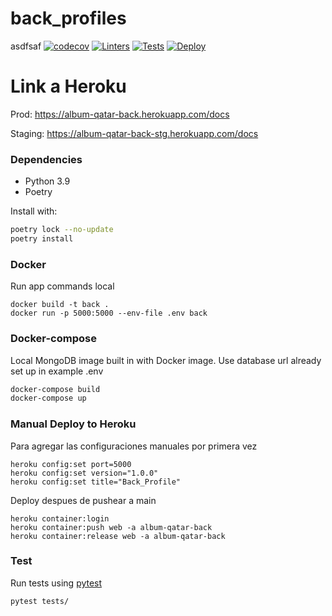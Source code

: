 # back_profiles
asdfsaf
[![codecov](https://codecov.io/gh/tdp-II-grupo-5-2022-2c/back/branch/main/graph/badge.svg?token=60XKM2X9OI)](https://codecov.io/gh/tdp-II-grupo-5-2022-2c/back)
[![Linters](https://github.com/tdp-II-grupo-5-2022-2c/back/actions/workflows/linter.yaml/badge.svg)](https://github.com/tdp-II-grupo-5-2022-2c/back/actions/workflows/linter.yaml)
[![Tests](https://github.com/tdp-II-grupo-5-2022-2c/back/actions/workflows/test.yaml/badge.svg)](https://github.com/tdp-II-grupo-5-2022-2c/back/actions/workflows/test.yaml)
[![Deploy](https://github.com/tdp-II-grupo-5-2022-2c/back/actions/workflows/deploy.yaml/badge.svg)](https://github.com/tdp-II-grupo-5-2022-2c/back/actions/workflows/deploy.yaml)


# Link a Heroku

Prod: https://album-qatar-back.herokuapp.com/docs

Staging: https://album-qatar-back-stg.herokuapp.com/docs

### Dependencies

- Python 3.9
- Poetry

Install with:
```bash
poetry lock --no-update
poetry install
```

### Docker

Run app commands local
```
docker build -t back .
docker run -p 5000:5000 --env-file .env back
```

### Docker-compose

Local MongoDB image built in with Docker image. Use database url already set up in example .env

```bash
docker-compose build
docker-compose up
```

### Manual Deploy to Heroku

Para agregar las configuraciones manuales por primera vez

```
heroku config:set port=5000
heroku config:set version="1.0.0"
heroku config:set title="Back_Profile"
```

Deploy despues de pushear a main
```
heroku container:login
heroku container:push web -a album-qatar-back
heroku container:release web -a album-qatar-back
```

### Test

Run tests using [pytest](https://docs.pytest.org/en/6.2.x/)

``` bash
pytest tests/
```
